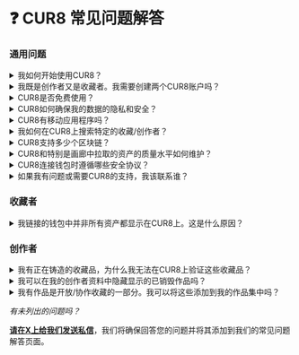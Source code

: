 # ❓ CUR8 常见问题解答

### 通用问题

<details>

<summary>我如何开始使用CUR8？</summary>

要开始使用CUR8，只需在我们的网站上[**注册一个账户**](https://app.cur8.io/home)。之后，系统会引导您完成设置个人资料的过程。

</details>

<details>

<summary>我既是创作者又是收藏者。我需要创建两个CUR8账户吗？</summary>

不，只需要一个账户。CUR8允许既是创作者又是收藏者的用户在一个账户中拥有两种身份。

</details>

<details>

<summary>CUR8是否免费使用？</summary>

是的，CUR8提供一个免费的基础版本，允许用户策划画廊并访问基本功能。对于寻求增强功能和能力的用户，我们还提供[**高级订阅计划**](../collectors/profile-setup/subscription-plans.md)。

</details>

<details>

<summary>CUR8如何确保我的数据的隐私和安全？</summary>

我们的平台以隐私和安全为核心构建。我们遵守严格的数据保护法规，并实施强有力的安全措施来保护您的信息。有关更详细的信息，请参阅我们的[**隐私政策**](../legal/privacy-policy.md)。

</details>

<details>

<summary>CUR8有移动应用程序吗？</summary>

没有，但CUR8应用程序已针对移动设备/平板电脑进行了优化，可以使用这些设备访问。

</details>

<details>

<summary>我如何在CUR8上搜索特定的收藏/创作者？</summary>

CUR8在应用程序右上角提供了一个强大的搜索工具，您可以使用它来搜索创作者/收藏名称并使用#标签

![](<../.gitbook/assets/Screenshot 2025-01-13 at 15.53.13.png>)

</details>

<details>

<summary>CUR8支持多少个区块链？</summary>

10+个区块链，包括比特币序数、以太坊、雪崩、Arbitrum One、Base、Solana、BNB链、卡尔达诺、Linea、ApeChain、Immutable X、Optimism、Polygon、Shape、Tezos和Zora。Sui和Abstract链将很快与CUR8集成。

</details>

<details>

<summary>CUR8和特别是画廊中拉取的资产的质量水平如何维护？</summary>

CUR8根据屏幕大小优化图像质量和文件大小。对于更大的屏幕，我们尝试访问可用的最高质量图像。然而，由于IPFS和内容交付网络的问题，有时我们无法快速加载文件，将回退到我们能访问的最大尺寸图像。

</details>

<details>

<summary>CUR8连接钱包时遵循哪些安全协议？</summary>

CUR8仅连接钱包以证明我们的用户实际控制他们的钱包，并不向区块链提交交易。此外，我们允许用户在连接后立即链接钱包，这样他们就可以始终浏览他们的钱包内容，而无需再次连接。我们目前不与CUR8上的任何智能合约互动，只链接到现在的知名外部市场。如果您需要额外的预防措施或有任何疑虑，我们也建议使用一个较小的钱包首先测试我们的服务。

</details>

<details>

<summary>如果我有问题或需要CUR8的支持，我该联系谁？</summary>

如果您有任何问题或需要支持，请[**通过我们的官方社交渠道给我们发送私信**](official-links.md)。我们的团队致力于提供及时和有用的回复，确保您在CUR8的体验最佳。

</details>

### 收藏者

<details>

<summary>我链接的钱包中并非所有资产都显示在CUR8上。这是什么原因？</summary>

某些资产未在CUR8中显示可能有多种原因：

1. CUR8使用的令牌数据API提供商会对空投或恶意性质的NFT赋予垃圾分数，因此不会显示这些NFT。
2. 新收集的NFT可能需要一些时间才能显示在CUR8上。您可以尝试点击“连接”旁边的同步按钮来同步新资产。

<img src="../.gitbook/assets/Screenshot 2025-01-13 at 14.42.22.png" alt="" data-size="original">



</details>

### 创作者

<details>

<summary>我有正在铸造的收藏品，为什么我无法在CUR8上验证这些收藏品？</summary>

CUR8使用的令牌数据API不识别到目前为止尚未铸造的收藏品。

如果情况并非如此，您仍然遇到问题，请[**在X上给我们发送私信**](https://x.com/Cur8Labs)，我们将帮助您检查。

</details>

<details>

<summary>我可以在我的创作者资料中隐藏显示的已销毁作品吗？</summary>

是的，您可以隐藏已销毁的作品，甚至可以突出显示您希望收藏者看到的作品。[**在这里了解更多信息。**](../creators/feature-pieces.md)

</details>

<details>

<summary>我有作品是开放/协作收藏的一部分。我可以将这些添加到我的作品集中吗？</summary>

目前CUR8不支持这样做。最佳做法是始终在您创建的收藏中铸造您的作品。这有助于我们的团队验证您是收藏的所有者，并使您更好地控制添加到收藏中的内容。

</details>



_有未列出的问题吗？_&#x20;

[**请在X上给我们发送私信**](https://x.com/Cur8Labs)，我们将确保回答您的问题并将其添加到我们的常见问题解答页面。